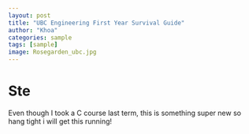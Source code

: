 ```yaml
---
layout: post
title: "UBC Engineering First Year Survival Guide"
author: "Khoa"
categories: sample
tags: [sample]
image: Rosegarden_ubc.jpg
---
```


# Ste

Even though I took a C course last term, this is something super new so hang tight i will get this running!
